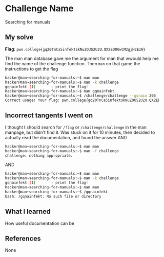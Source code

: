 # Challenge Name
Searching for manuals

## My solve
**Flag:** `pwn.college{gq20TnCa5infektskNuZOUS2U2U.QX2EDO0wCM2gjNzEzW}`

The man man database gave me the argument for man that wwould help me find the name of the challenge function. Then `man` on that game the instructions to get the flag
```bash
hacker@man~searching-for-manuals:~$ man man
hacker@man~searching-for-manuals:~$ man -k challenge
gqnainfekt (1)       - print the flag!
hacker@man~searching-for-manuals:~$ man gqnainfekt
hacker@man~searching-for-manuals:~$ /challenge/challenge --gqnain 205
Correct usage! Your flag: pwn.college{gq20TnCa5infektskNuZOUS2U2U.QX2EDO0wCM2gjNzEzW}
```

## Incorrect tangents I went on
I thought I should search for `/flag` or `/challenge/challenge` in the man manpage, but didn't find it. Was stuck on it for 10 minutes, then decided to actually read the documentation, and found the answer
AND
```bash
hacker@man~searching-for-manuals:~$ man man
hacker@man~searching-for-manuals:~$ man -f challenge
challenge: nothing appropriate.
```
AND
```bash
hacker@man~searching-for-manuals:~$ man man
hacker@man~searching-for-manuals:~$ man -k challenge
gqnainfekt (1)       - print the flag!
hacker@man~searching-for-manuals:~$ man man
hacker@man~searching-for-manuals:~$ /gqnainfekt
bash: /gqnainfekt: No such file or directory
```

## What I learned
How useful documentation can be

## References 
None
